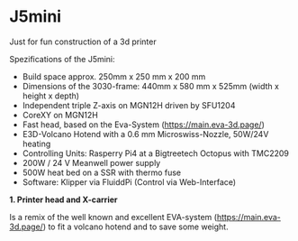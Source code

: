# J5mini
Just for fun construction of a 3d printer


Spezifications of the J5mini:
- Build space approx. 250mm x 250 mm x 200 mm
- Dimensions of the 3030-frame: 440mm x 580 mm x 525mm (width x height x depth)
- Independent triple Z-axis on MGN12H driven by SFU1204
- CoreXY on MGN12H
- Fast head, based on the Eva-System (https://main.eva-3d.page/)
- E3D-Volcano Hotend with a 0.6 mm Microswiss-Nozzle, 50W/24V heating
- Controlling Units: Rasperry Pi4 at a Bigtreetech Octopus with TMC2209
- 200W / 24 V Meanwell power supply
- 500W heat bed on a SSR with thermo fuse
- Software: Klipper via FluiddPi (Control via Web-Interface)


<b> 1. Printer head and X-carrier</b>

Is a remix of the well known and excellent EVA-system (https://main.eva-3d.page/) to fit a volcano hotend and to save some weight.

